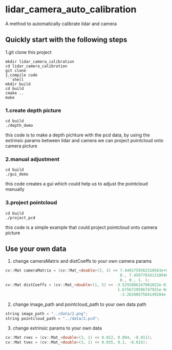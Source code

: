# lidar_camera_auto_calibration
A method to automatically calibrate lidar and camera
## Quickly start with the following steps
1.git clone this project
```
mkdir lidar_camera_calibration
cd lidar_camera_calibration
git clone 
1.compile code
```shell
mkdir build
cd build
cmake ..
make
```

### 1.create depth picture
```shell
cd build
./depth_demo
```
this code is to make a depth pichture with the pcd data, by using the extrinsic params between lidar and camera
we can project pointcloud onto camera picture

### 2.manual adjustment
```shell
cd build
./gui_demo
```
this code creates a gui which could help us to adjust the pointcloud manually

### 3.project pointcloud
```shell
cd build
./project_pcd
```
this code is a simple example that could project pointcloud onto camera picture

## Use your own data
1. change cameraMatrix and distCoeffs to your own camera params
```cpp
cv::Mat cameraMatrix = (cv::Mat_<double>(3, 3) << 7.4491759362310563e+02, 0., 4.8292526824587895e+02, 
                                                  0., 7.4507701613189465e+02, 7.5934670470285107e+02, 
                                                  0., 0., 1. );
cv::Mat distCoeffs = (cv::Mat_<double>(1, 5) << -3.5293886247001022e-01, 1.4904120245399277e-01,
                                                 1.6756729596747931e-04, -1.0791762368651489e-03,
                                                  -3.2626067564149284e-02);
```
2. change image_path and pointcloud_path to your own data path
```cpp
string image_path = "../data/2.png";
string pointcloud_path = "../data/2.pcd";
```
3. change extrinsic params to your own data
```cpp
cv::Mat rvec = (cv::Mat_<double>(3, 1) << 0.012, 0.004, -0.011);
cv::Mat tvec = (cv::Mat_<double>(3, 1) << 0.035, 0.1, -0.015);
```
